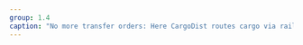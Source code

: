 ```yaml
---
group: 1.4
caption: "No more transfer orders: Here CargoDist routes cargo via rail, road and air."
---
```

